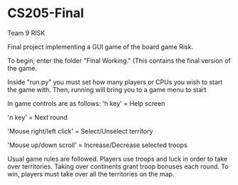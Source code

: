 # CS205-Final
Team 9 RISK

Final project implementing a GUI game of the board game Risk.

To begin, enter the folder "Final Working." (This contains the final version of
the game. 

Inside "run.py" you must set how many players or CPUs you wish to start the game with.
Then, running will bring you to a game menu to start

In game controls are as follows:
  'h key' = Help screen
  
  'n key' = Next round
  
  'Mouse right/left click' = Select/Unselect territory
  
  'Mouse up/down scroll' = Increase/Decrease selected troops

Usual game rules are followed. Players use troops and luck in order to
take over territories. Taking over continents grant troop bonuses each
round. To win, players must take over all the territories on the map.


